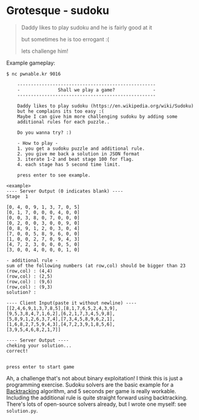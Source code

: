 # Grotesque - sudoku

> Daddy likes to play sudoku and he is fairly good at it
>
> but sometimes he is too errogant :(
>
> lets challenge him!

Example gameplay:

```
$ nc pwnable.kr 9016                 

	---------------------------------------------------
	-              Shall we play a game?              -
	---------------------------------------------------
	
	Daddy likes to play sudoku (https://en.wikipedia.org/wiki/Sudoku)
	but he complains its too easy :( 
	Maybe I can give him more challenging sudoku by adding some 
	additional rules for each puzzle..

	Do you wanna try? :)
	
	- How to play -
	1. you get a sudoku puzzle and additional rule.
	2. you give me back a solution in JSON format 
	3. iterate 1-2 and beat stage 100 for flag.
	4. each stage has 5 second time limit.

	press enter to see example.
```
	
```
<example> 
---- Server Output (0 indicates blank) ----
Stage  1

[0, 4, 0, 9, 1, 3, 7, 0, 5]
[0, 1, 7, 0, 0, 0, 4, 0, 0]
[0, 0, 3, 8, 0, 7, 0, 0, 0]
[0, 2, 0, 0, 3, 0, 0, 9, 0]
[0, 8, 9, 1, 2, 0, 3, 0, 4]
[7, 0, 0, 5, 8, 9, 6, 0, 0]
[1, 0, 0, 2, 7, 0, 9, 4, 3]
[4, 7, 2, 3, 0, 0, 0, 5, 0]
[3, 0, 0, 4, 0, 0, 0, 1, 0]

- additional rule -
sum of the following numbers (at row,col) should be bigger than 23
(row,col) : (4,4)
(row,col) : (2,5)
(row,col) : (9,6)
(row,col) : (9,3)
solution? : 

---- Client Input(paste it without newline) ---- 
[[2,4,6,9,1,3,7,8,5],[8,1,7,6,5,2,4,3,9],
[9,5,3,8,4,7,1,6,2],[6,2,1,7,3,4,5,9,8],
[5,8,9,1,2,6,3,7,4],[7,3,4,5,8,9,6,2,1],
[1,6,8,2,7,5,9,4,3],[4,7,2,3,9,1,8,5,6],
[3,9,5,4,6,8,2,1,7]]

---- Server Output ----
cheking your solution...
correct!

	
press enter to start game
```

Ah, a challenge that's not about binary exploitation! I think this is just a programming exercise. Sudoku solvers are the basic example for a [Backtracking](https://en.wikipedia.org/wiki/Backtracking) algorithm, and 5 seconds per game is really workable. Including the additional rule is quite straight forward using backtracking. There's lots of open-source solvers already, but I wrote one myself: see `solution.py`.

